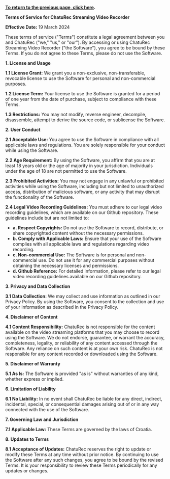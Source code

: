 **[To return to the previous page, click here](https://github.com/chaturec/chaturbate-recorder-and-downloader/).**

**Terms of Service for ChatuRec Streaming Video Recorder**

**Effective Date:** 19 March 2024

These terms of service ("Terms") constitute a legal agreement between you and ChatuRec ("we," "us," or "our"). By accessing or using ChatuRec Streaming Video Recorder ("the Software"), you agree to be bound by these Terms. If you do not agree to these Terms, please do not use the Software.

**1. License and Usage**

**1.1 License Grant:** We grant you a non-exclusive, non-transferable, revocable license to use the Software for personal and non-commercial purposes.

**1.2 License Term:** Your license to use the Software is granted for a period of one year from the date of purchase, subject to compliance with these Terms.

**1.3 Restrictions:** You may not modify, reverse engineer, decompile, disassemble, attempt to derive the source code, or sublicense the Software.

**2. User Conduct**

**2.1 Acceptable Use:** You agree to use the Software in compliance with all applicable laws and regulations. You are solely responsible for your conduct while using the Software.

**2.2 Age Requirement:** By using the Software, you affirm that you are at least 18 years old or the age of majority in your jurisdiction. Individuals under the age of 18 are not permitted to use the Software.

**2.3 Prohibited Activities:** You may not engage in any unlawful or prohibited activities while using the Software, including but not limited to unauthorized access, distribution of malicious software, or any activity that may disrupt the functionality of the Software.

**2.4 Legal Video Recording Guidelines:** You must adhere to our legal video recording guidelines, which are available on our Github repository. These guidelines include but are not limited to:

- **a. Respect Copyrights:** Do not use the Software to record, distribute, or share copyrighted content without the necessary permissions.
- **b. Comply with Applicable Laws:** Ensure that your use of the Software complies with all applicable laws and regulations regarding video recording.
- **c. Non-commercial Use:** The Software is for personal and non-commercial use. Do not use it for any commercial purposes without obtaining the necessary licenses and permissions.
- **d. Github Reference:** For detailed information, please refer to our legal video recording guidelines available on our Github repository.

**3. Privacy and Data Collection**

**3.1 Data Collection:** We may collect and use information as outlined in our Privacy Policy. By using the Software, you consent to the collection and use of your information as described in the Privacy Policy.

**4. Disclaimer of Content**

**4.1 Content Responsibility:** ChatuRec is not responsible for the content available on the video streaming platforms that you may choose to record using the Software. We do not endorse, guarantee, or warrant the accuracy, completeness, legality, or reliability of any content accessed through the Software. Any reliance on such content is at your own risk. ChatuRec is not responsible for any content recorded or downloaded using the Software.

**5. Disclaimer of Warranty**

**5.1 As Is:** The Software is provided "as is" without warranties of any kind, whether express or implied.

**6. Limitation of Liability**

**6.1 No Liability:** In no event shall ChatuRec be liable for any direct, indirect, incidental, special, or consequential damages arising out of or in any way connected with the use of the Software.

**7. Governing Law and Jurisdiction**

**7.1 Applicable Law:** These Terms are governed by the laws of Croatia.

**8. Updates to Terms**

**8.1 Acceptance of Updates:** ChatuRec reserves the right to update or modify these Terms at any time without prior notice. By continuing to use the Software after any such changes, you agree to be bound by the revised Terms. It is your responsibility to review these Terms periodically for any updates or changes.

